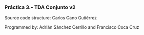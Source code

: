 ### Práctica 3.- TDA Conjunto v2

Source code structure: Carlos Cano Gutiérrez

Programmed by: Adrián Sánchez Cerrillo and Francisco Coca Cruz
